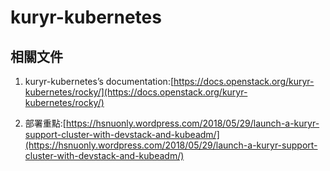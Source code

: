 # kuryr-kubernetes
## 相關文件
1. kuryr-kubernetes’s documentation:[https://docs.openstack.org/kuryr-kubernetes/rocky/](https://docs.openstack.org/kuryr-kubernetes/rocky/) 

2. 部署重點:[https://hsnuonly.wordpress.com/2018/05/29/launch-a-kuryr-support-cluster-with-devstack-and-kubeadm/](https://hsnuonly.wordpress.com/2018/05/29/launch-a-kuryr-support-cluster-with-devstack-and-kubeadm/)